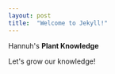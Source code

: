 ```yaml
---
layout: post
title:  "Welcome to Jekyll!"
---
```


Hannuh's **Plant Knowledge**

Let's grow our knowledge!


